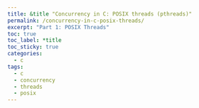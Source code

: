 ```yaml
---
title: &title "Concurrency in C: POSIX threads (pthreads)"
permalink: /concurrency-in-c-posix-threads/
excerpt: "Part 1: POSIX Threads"
toc: true
toc_label: *title
toc_sticky: true
categories:
  - c
tags:
  - c
  - concurrency
  - threads
  - posix
---
```

